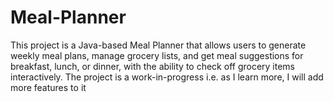 # Meal-Planner
 This project is a Java-based Meal Planner that allows users to generate weekly meal plans, manage grocery lists, and get meal suggestions for breakfast, lunch, or dinner, with the ability to check off grocery items interactively. The project is a work-in-progress i.e. as I learn more, I will add more features to it
